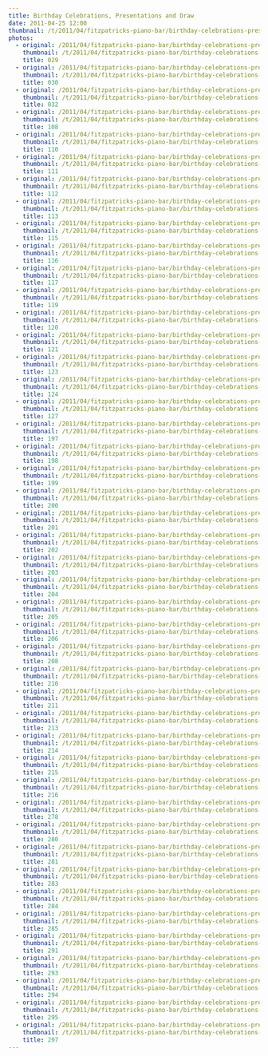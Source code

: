 ```yaml
---
title: Birthday Celebrations, Presentations and Draw
date: 2011-04-25 12:00
thumbnail: /t/2011/04/fitzpatricks-piano-bar/birthday-celebrations-presentations-and-draw/029.jpg
photos:
  - original: /2011/04/fitzpatricks-piano-bar/birthday-celebrations-presentations-and-draw/029.jpg
    thumbnail: /t/2011/04/fitzpatricks-piano-bar/birthday-celebrations-presentations-and-draw/029.jpg
    title: 029
  - original: /2011/04/fitzpatricks-piano-bar/birthday-celebrations-presentations-and-draw/030.jpg
    thumbnail: /t/2011/04/fitzpatricks-piano-bar/birthday-celebrations-presentations-and-draw/030.jpg
    title: 030
  - original: /2011/04/fitzpatricks-piano-bar/birthday-celebrations-presentations-and-draw/032.jpg
    thumbnail: /t/2011/04/fitzpatricks-piano-bar/birthday-celebrations-presentations-and-draw/032.jpg
    title: 032
  - original: /2011/04/fitzpatricks-piano-bar/birthday-celebrations-presentations-and-draw/108.jpg
    thumbnail: /t/2011/04/fitzpatricks-piano-bar/birthday-celebrations-presentations-and-draw/108.jpg
    title: 108
  - original: /2011/04/fitzpatricks-piano-bar/birthday-celebrations-presentations-and-draw/110.jpg
    thumbnail: /t/2011/04/fitzpatricks-piano-bar/birthday-celebrations-presentations-and-draw/110.jpg
    title: 110
  - original: /2011/04/fitzpatricks-piano-bar/birthday-celebrations-presentations-and-draw/111.jpg
    thumbnail: /t/2011/04/fitzpatricks-piano-bar/birthday-celebrations-presentations-and-draw/111.jpg
    title: 111
  - original: /2011/04/fitzpatricks-piano-bar/birthday-celebrations-presentations-and-draw/112.jpg
    thumbnail: /t/2011/04/fitzpatricks-piano-bar/birthday-celebrations-presentations-and-draw/112.jpg
    title: 112
  - original: /2011/04/fitzpatricks-piano-bar/birthday-celebrations-presentations-and-draw/113.jpg
    thumbnail: /t/2011/04/fitzpatricks-piano-bar/birthday-celebrations-presentations-and-draw/113.jpg
    title: 113
  - original: /2011/04/fitzpatricks-piano-bar/birthday-celebrations-presentations-and-draw/115.jpg
    thumbnail: /t/2011/04/fitzpatricks-piano-bar/birthday-celebrations-presentations-and-draw/115.jpg
    title: 115
  - original: /2011/04/fitzpatricks-piano-bar/birthday-celebrations-presentations-and-draw/116.jpg
    thumbnail: /t/2011/04/fitzpatricks-piano-bar/birthday-celebrations-presentations-and-draw/116.jpg
    title: 116
  - original: /2011/04/fitzpatricks-piano-bar/birthday-celebrations-presentations-and-draw/117.jpg
    thumbnail: /t/2011/04/fitzpatricks-piano-bar/birthday-celebrations-presentations-and-draw/117.jpg
    title: 117
  - original: /2011/04/fitzpatricks-piano-bar/birthday-celebrations-presentations-and-draw/119.jpg
    thumbnail: /t/2011/04/fitzpatricks-piano-bar/birthday-celebrations-presentations-and-draw/119.jpg
    title: 119
  - original: /2011/04/fitzpatricks-piano-bar/birthday-celebrations-presentations-and-draw/120.jpg
    thumbnail: /t/2011/04/fitzpatricks-piano-bar/birthday-celebrations-presentations-and-draw/120.jpg
    title: 120
  - original: /2011/04/fitzpatricks-piano-bar/birthday-celebrations-presentations-and-draw/121.jpg
    thumbnail: /t/2011/04/fitzpatricks-piano-bar/birthday-celebrations-presentations-and-draw/121.jpg
    title: 121
  - original: /2011/04/fitzpatricks-piano-bar/birthday-celebrations-presentations-and-draw/123.jpg
    thumbnail: /t/2011/04/fitzpatricks-piano-bar/birthday-celebrations-presentations-and-draw/123.jpg
    title: 123
  - original: /2011/04/fitzpatricks-piano-bar/birthday-celebrations-presentations-and-draw/124.jpg
    thumbnail: /t/2011/04/fitzpatricks-piano-bar/birthday-celebrations-presentations-and-draw/124.jpg
    title: 124
  - original: /2011/04/fitzpatricks-piano-bar/birthday-celebrations-presentations-and-draw/127.jpg
    thumbnail: /t/2011/04/fitzpatricks-piano-bar/birthday-celebrations-presentations-and-draw/127.jpg
    title: 127
  - original: /2011/04/fitzpatricks-piano-bar/birthday-celebrations-presentations-and-draw/197.jpg
    thumbnail: /t/2011/04/fitzpatricks-piano-bar/birthday-celebrations-presentations-and-draw/197.jpg
    title: 197
  - original: /2011/04/fitzpatricks-piano-bar/birthday-celebrations-presentations-and-draw/198.jpg
    thumbnail: /t/2011/04/fitzpatricks-piano-bar/birthday-celebrations-presentations-and-draw/198.jpg
    title: 198
  - original: /2011/04/fitzpatricks-piano-bar/birthday-celebrations-presentations-and-draw/199.jpg
    thumbnail: /t/2011/04/fitzpatricks-piano-bar/birthday-celebrations-presentations-and-draw/199.jpg
    title: 199
  - original: /2011/04/fitzpatricks-piano-bar/birthday-celebrations-presentations-and-draw/200.jpg
    thumbnail: /t/2011/04/fitzpatricks-piano-bar/birthday-celebrations-presentations-and-draw/200.jpg
    title: 200
  - original: /2011/04/fitzpatricks-piano-bar/birthday-celebrations-presentations-and-draw/201.jpg
    thumbnail: /t/2011/04/fitzpatricks-piano-bar/birthday-celebrations-presentations-and-draw/201.jpg
    title: 201
  - original: /2011/04/fitzpatricks-piano-bar/birthday-celebrations-presentations-and-draw/202.jpg
    thumbnail: /t/2011/04/fitzpatricks-piano-bar/birthday-celebrations-presentations-and-draw/202.jpg
    title: 202
  - original: /2011/04/fitzpatricks-piano-bar/birthday-celebrations-presentations-and-draw/203.jpg
    thumbnail: /t/2011/04/fitzpatricks-piano-bar/birthday-celebrations-presentations-and-draw/203.jpg
    title: 203
  - original: /2011/04/fitzpatricks-piano-bar/birthday-celebrations-presentations-and-draw/204.jpg
    thumbnail: /t/2011/04/fitzpatricks-piano-bar/birthday-celebrations-presentations-and-draw/204.jpg
    title: 204
  - original: /2011/04/fitzpatricks-piano-bar/birthday-celebrations-presentations-and-draw/205.jpg
    thumbnail: /t/2011/04/fitzpatricks-piano-bar/birthday-celebrations-presentations-and-draw/205.jpg
    title: 205
  - original: /2011/04/fitzpatricks-piano-bar/birthday-celebrations-presentations-and-draw/206.jpg
    thumbnail: /t/2011/04/fitzpatricks-piano-bar/birthday-celebrations-presentations-and-draw/206.jpg
    title: 206
  - original: /2011/04/fitzpatricks-piano-bar/birthday-celebrations-presentations-and-draw/208.jpg
    thumbnail: /t/2011/04/fitzpatricks-piano-bar/birthday-celebrations-presentations-and-draw/208.jpg
    title: 208
  - original: /2011/04/fitzpatricks-piano-bar/birthday-celebrations-presentations-and-draw/210.jpg
    thumbnail: /t/2011/04/fitzpatricks-piano-bar/birthday-celebrations-presentations-and-draw/210.jpg
    title: 210
  - original: /2011/04/fitzpatricks-piano-bar/birthday-celebrations-presentations-and-draw/211.jpg
    thumbnail: /t/2011/04/fitzpatricks-piano-bar/birthday-celebrations-presentations-and-draw/211.jpg
    title: 211
  - original: /2011/04/fitzpatricks-piano-bar/birthday-celebrations-presentations-and-draw/213.jpg
    thumbnail: /t/2011/04/fitzpatricks-piano-bar/birthday-celebrations-presentations-and-draw/213.jpg
    title: 213
  - original: /2011/04/fitzpatricks-piano-bar/birthday-celebrations-presentations-and-draw/214.jpg
    thumbnail: /t/2011/04/fitzpatricks-piano-bar/birthday-celebrations-presentations-and-draw/214.jpg
    title: 214
  - original: /2011/04/fitzpatricks-piano-bar/birthday-celebrations-presentations-and-draw/215.jpg
    thumbnail: /t/2011/04/fitzpatricks-piano-bar/birthday-celebrations-presentations-and-draw/215.jpg
    title: 215
  - original: /2011/04/fitzpatricks-piano-bar/birthday-celebrations-presentations-and-draw/216.jpg
    thumbnail: /t/2011/04/fitzpatricks-piano-bar/birthday-celebrations-presentations-and-draw/216.jpg
    title: 216
  - original: /2011/04/fitzpatricks-piano-bar/birthday-celebrations-presentations-and-draw/278.jpg
    thumbnail: /t/2011/04/fitzpatricks-piano-bar/birthday-celebrations-presentations-and-draw/278.jpg
    title: 278
  - original: /2011/04/fitzpatricks-piano-bar/birthday-celebrations-presentations-and-draw/280.jpg
    thumbnail: /t/2011/04/fitzpatricks-piano-bar/birthday-celebrations-presentations-and-draw/280.jpg
    title: 280
  - original: /2011/04/fitzpatricks-piano-bar/birthday-celebrations-presentations-and-draw/281.jpg
    thumbnail: /t/2011/04/fitzpatricks-piano-bar/birthday-celebrations-presentations-and-draw/281.jpg
    title: 281
  - original: /2011/04/fitzpatricks-piano-bar/birthday-celebrations-presentations-and-draw/283.jpg
    thumbnail: /t/2011/04/fitzpatricks-piano-bar/birthday-celebrations-presentations-and-draw/283.jpg
    title: 283
  - original: /2011/04/fitzpatricks-piano-bar/birthday-celebrations-presentations-and-draw/284.jpg
    thumbnail: /t/2011/04/fitzpatricks-piano-bar/birthday-celebrations-presentations-and-draw/284.jpg
    title: 284
  - original: /2011/04/fitzpatricks-piano-bar/birthday-celebrations-presentations-and-draw/285.jpg
    thumbnail: /t/2011/04/fitzpatricks-piano-bar/birthday-celebrations-presentations-and-draw/285.jpg
    title: 285
  - original: /2011/04/fitzpatricks-piano-bar/birthday-celebrations-presentations-and-draw/291.jpg
    thumbnail: /t/2011/04/fitzpatricks-piano-bar/birthday-celebrations-presentations-and-draw/291.jpg
    title: 291
  - original: /2011/04/fitzpatricks-piano-bar/birthday-celebrations-presentations-and-draw/293.jpg
    thumbnail: /t/2011/04/fitzpatricks-piano-bar/birthday-celebrations-presentations-and-draw/293.jpg
    title: 293
  - original: /2011/04/fitzpatricks-piano-bar/birthday-celebrations-presentations-and-draw/294.jpg
    thumbnail: /t/2011/04/fitzpatricks-piano-bar/birthday-celebrations-presentations-and-draw/294.jpg
    title: 294
  - original: /2011/04/fitzpatricks-piano-bar/birthday-celebrations-presentations-and-draw/295.jpg
    thumbnail: /t/2011/04/fitzpatricks-piano-bar/birthday-celebrations-presentations-and-draw/295.jpg
    title: 295
  - original: /2011/04/fitzpatricks-piano-bar/birthday-celebrations-presentations-and-draw/297.jpg
    thumbnail: /t/2011/04/fitzpatricks-piano-bar/birthday-celebrations-presentations-and-draw/297.jpg
    title: 297
---
```

